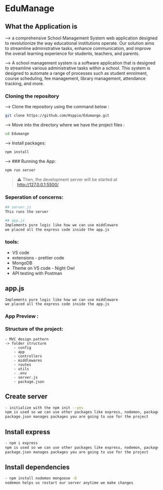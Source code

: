 # EduManage 
## What the Application is 
--> a comprehensive School Management System web application designed to revolutionize the way educational institutions operate. 
Our solution aims to streamline administrative tasks, enhance communication, and improve the overall learning experience for students, teachers, and parents.

--> A school management system is a software application that is designed to streamline various administrative tasks within a school. 
This system is designed to automate a range of processes such as student enrolment, course scheduling, fee management, library management, attendance tracking, and more.

### Cloning the repository
--> Clone the repository using the command below :
```bash
git clone https://github.com/Hsppie/Edumange.git

```
--> Move into the directory where we have the project files : 
```bash
cd Edumange
```
--> Install packages:
```bash
npm install
```
--> ### Running the App:
```bash
npm run server
```
> ⚠ Then, the development server will be started at http://127.0.0.1:5500/

### Seperation of concerns:
```bash
## server.js
This runs the server

## app.js
Implements pure logic like how we can use middleware
we placed all the express code inside the app.js
```
### tools:
- VS code
- extensions - prettier code
- MongoDB
- Theme on VS code - Night Owl
- API testing with Postman
## app.js
```
Implements pure logic like how we can use middleware
we placed all the express code inside the app.js
```
### App Preview :


### Structure of the project:
```
- MVC design pattern
-> folder structure
    - config
    - app 
    - controllers
    - middlewares
    - routes
    - utils
    - .env
    - server.js
    - package.json
```
## Create server
```bash
- initialize with the npm init --yes
npm is used so we can use other packages like express, nodemon, package.json
package.json manages packages you are going to use for the project
```
## Install express
```bash
- npm i express
npm is used so we can use other packages like express, nodemon, package.json
package.json manages packages you are going to use for the project
```
## Install dependencies
```bash
- npm install nodemon mongoose -D
nodemon helps us restart our server anytime we make changes
```